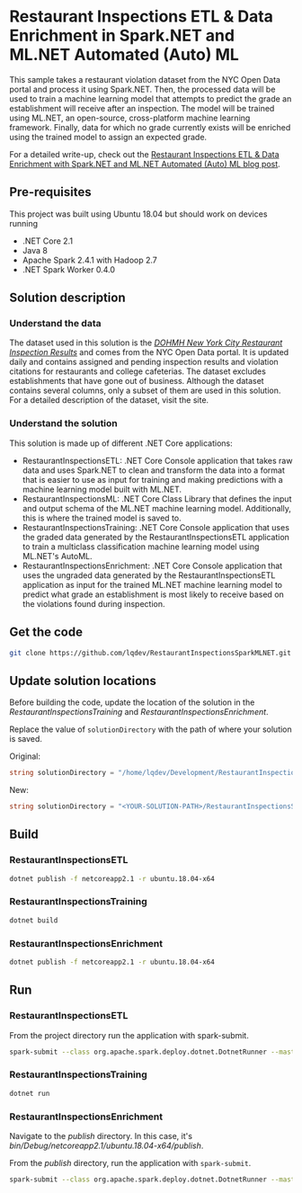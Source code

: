 # Restaurant Inspections ETL & Data Enrichment in Spark.NET and ML.NET Automated (Auto) ML

This sample takes a restaurant violation dataset from the NYC Open Data portal and process it using Spark.NET. Then, the processed data will be used to train a machine learning model that attempts to predict the grade an establishment will receive after an inspection. The model will be trained using ML.NET, an open-source, cross-platform machine learning framework. Finally, data for which no grade currently exists will be enriched using the trained model to assign an expected grade.

For a detailed write-up, check out the [ Restaurant Inspections ETL & Data Enrichment with Spark.NET and ML.NET Automated (Auto) ML blog post](http://luisquintanilla.me/2019/09/15/restaurant-inspections-etl-data-enrichment-spark-auto-ml-net/).

## Pre-requisites

This project was built using Ubuntu 18.04 but should work on devices running 

- .NET Core 2.1
- Java 8
- Apache Spark 2.4.1 with Hadoop 2.7
- .NET Spark Worker 0.4.0

## Solution description

### Understand the data

The dataset used in this solution is the [*DOHMH New York City Restaurant Inspection Results*](https://data.cityofnewyork.us/Health/DOHMH-New-York-City-Restaurant-Inspection-Results/43nn-pn8j) and comes from the NYC Open Data portal. It is updated daily and contains assigned and pending inspection results and violation citations for restaurants and college cafeterias. The dataset excludes establishments that have gone out of business. Although the dataset contains several columns, only a subset of them are used in this solution. For a detailed description of the dataset, visit the site.

### Understand the solution

This solution is made up of different .NET Core applications:

- RestaurantInspectionsETL: .NET Core Console application that takes raw data and uses Spark.NET to clean and transform the data into a format that is easier to use as input for training and making predictions with a machine learning model built with ML.NET.
- RestaurantInspectionsML: .NET Core Class Library that defines the input and output schema of the ML.NET machine learning model. Additionally, this is where the trained model is saved to.
- RestaurantInspectionsTraining: .NET Core Console application that uses the graded data generated by the RestaurantInspectionsETL application to train a multiclass classification machine learning model using ML.NET's AutoML.
- RestaurantInspectionsEnrichment: .NET Core Console application that uses the ungraded data generated by the RestaurantInspectionsETL application as input for the trained ML.NET machine learning model to predict what grade an establishment is most likely to receive based on the violations found during inspection.

## Get the code

```bash
git clone https://github.com/lqdev/RestaurantInspectionsSparkMLNET.git
```

## Update solution locations

Before building the code, update the location of the solution in the *RestaurantInspectionsTraining* and *RestaurantInspectionsEnrichment*.

Replace the value of `solutionDirectory` with the path of where your solution is saved.

Original:

```csharp
string solutionDirectory = "/home/lqdev/Development/RestaurantInspectionsSparkMLNET";
```

New:

```csharp
string solutionDirectory = "<YOUR-SOLUTION-PATH>/RestaurantInspectionsSparkMLNET";
```

## Build

### RestaurantInspectionsETL

```bash
dotnet publish -f netcoreapp2.1 -r ubuntu.18.04-x64
```

### RestaurantInspectionsTraining

```bash
dotnet build
```

### RestaurantInspectionsEnrichment

```bash
dotnet publish -f netcoreapp2.1 -r ubuntu.18.04-x64
```

## Run

### RestaurantInspectionsETL

From the project directory run the application with spark-submit.

```bash
spark-submit --class org.apache.spark.deploy.dotnet.DotnetRunner --master local bin/Debug/netcoreapp2.1/ubuntu.18.04-x64/publish/microsoft-spark-2.4.x-0.4.0.jar dotnet bin/Debug/netcoreapp2.1/ubuntu.18.04-x64/publish/RestaurantInspectionsETL.dll
```

### RestaurantInspectionsTraining

```bash
dotnet run
```

### RestaurantInspectionsEnrichment

Navigate to the *publish* directory. In this case, it's *bin/Debug/netcoreapp2.1/ubuntu.18.04-x64/publish*.

From the *publish* directory, run the application with `spark-submit`.

```bash
spark-submit --class org.apache.spark.deploy.dotnet.DotnetRunner --master local microsoft-spark-2.4.x-0.4.0.jar dotnet RestaurantInspectionsEnrichment.dll
```